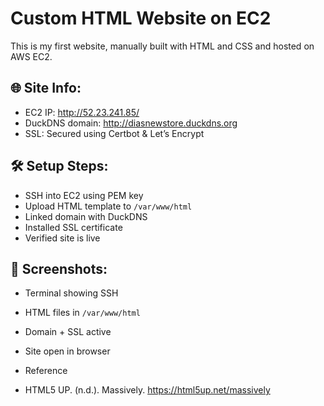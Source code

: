 # Custom HTML Website on EC2

This is my first website, manually built with HTML and CSS and hosted on AWS EC2.

## 🌐 Site Info:
- EC2 IP: http://52.23.241.85/
- DuckDNS domain: http://diasnewstore.duckdns.org
- SSL: Secured using Certbot & Let’s Encrypt

## 🛠 Setup Steps:
- SSH into EC2 using PEM key
- Upload HTML template to `/var/www/html`
- Linked domain with DuckDNS
- Installed SSL certificate
- Verified site is live

## 📸 Screenshots:
- Terminal showing SSH
- HTML files in `/var/www/html`
- Domain + SSL active
- Site open in browser

- Reference
- HTML5 UP. (n.d.). Massively. https://html5up.net/massively
